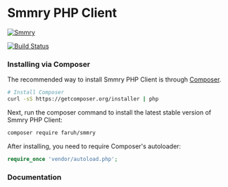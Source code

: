 # Smmry PHP Client

[![Smmry](http://smmry.com/sm_images/sm_logo.png)](http://smmry.com/)

[![Build Status](https://travis-ci.org/FaruhNarzullaev/smmry.svg?branch=v1.0.0)](https://travis-ci.org/FaruhNarzullaev/smmry)

### Installing via Composer

The recommended way to install Smmry PHP Client is through
[Composer](http://getcomposer.org).

```bash
# Install Composer
curl -sS https://getcomposer.org/installer | php
```

Next, run the composer command to install the latest stable version of Smmry PHP Client:

```bash
composer require faruh/smmry
```

After installing, you need to require Composer's autoloader:

```php
require_once 'vendor/autoload.php';
```

### Documentation